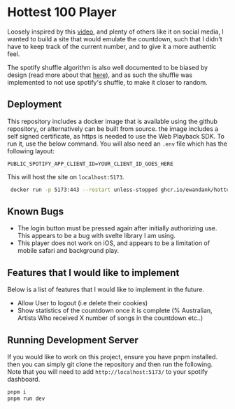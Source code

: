 # Hottest 100 Player

Loosely inspired by this [video](https://www.facebook.com/watch/?v=2815707782030505), and plenty of others like it on social media,
I wanted to build a site that would emulate the countdown, such that I didn't have to keep track of the current number, and to give it a more authentic feel.

The spotify shuffle algorithm is also well documented to be biased by design (read more about that [here](https://engineering.atspotify.com/2014/02/how-to-shuffle-songs/)), and as such the shuffle was implemented to not use spotify's shuffle, to make it closer to random.

## Deployment

This repository includes a docker image that is available using the github repository, or alternatively can be built from source. the image includes a self signed certificate, as https is needed to use the Web Playback SDK.
To run it, use the below command. You will also need an `.env` file which has the following layout:

```dosini
PUBLIC_SPOTIFY_APP_CLIENT_ID=YOUR_CLIENT_ID_GOES_HERE
```

 This will host the site on `localhost:5173`.

```bash
 docker run -p 5173:443 --restart unless-stopped ghcr.io/ewandank/hottest_100:latest 
```

## Known Bugs

* The login button must be pressed again after initially authorizing use. This appears to be a bug with svelte library I am using.
* This player does not work on iOS, and appears to be a limitation of mobile safari and background play.

## Features that I would like to implement

Below is a list of features that I would like to implement in the future.

* Allow User to logout (i.e delete their cookies)
* Show statistics of the countdown once it is complete (% Australian, Artists Who received X number of songs in the countdown etc..)

## Running Development Server

If you would like to work on this project, ensure you have pnpm installed. 
then you can simply git clone the repository and then run the following. 
Note that you will need to add `http://localhost:5173/` to your spotify dashboard.
```bash
pnpm i 
pnpm run dev
```